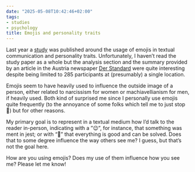 ```yaml
---
date: "2025-05-08T10:42:46+02:00"
tags:
- studies
- psychology
title: Emojis and personality traits
---
```


Last year a [study](https://openresearch.okstate.edu/server/api/core/bitstreams/e53b35b3-6290-4f43-a636-5474c986fedd/content) was published around the usage of emojis in textual communication and personality traits. Unfortunately, I haven’t read the study paper as a whole but the analysis section and the summary provided by an article in the Austria newspaper [Der Standard](https://www.derstandard.at/story/3000000268319/wer-haeufig-emojis-nutzt-koennte-eine-persoenlichkeitsstoerung-haben) were quite interesting despite being limited to 285 participants at (presumably) a single location.

Emojis seem to have heavily used to influence the outside image of a person, either related to narcissism for women or machiavellianism for men, if heavily used. Both kind of surprised me since I personally use emojis quite frequently (to the annoyance of some folks which tell me to just stop 🤣) but for other reasons.

My primary goal is to represent in a textual medium how I’d talk to the reader in-person, indicating with a ”😉”, for instance, that something was ment in jest; or with “🙂” that everything is good and can be solved. Does that to some degree influence the way others see me? I guess, but that’s not the goal here.

How are you using emojis? Does my use of them influence how you see me? Please let me know!